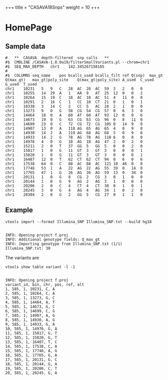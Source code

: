 +++
title = "CASAVA18Snps"
weight = 10
+++

# HomePage

## Sample data

    #	**	CASAVA	depth-filtered	snp	calls	**
    #$	CMDLINE	/CASAVA-1.8.0a19/filterSmallVariants.pl	--chrom=chr1
    #$	SEQ_MAX_DEPTH	chr1	142.345267150165
    #
    #$	COLUMNS	seq_name	pos	bcalls_used	bcalls_filt	ref	Q(snp)	max_gt	Q(max_gt)	max_gt|poly_site	Q(max_gt|poly_site)	A_used	C_used	G_used	T_used
    chr1	10231	5	9	C	28	AC	28	AC	59	3	2	0	0
    chr1	10255	14	29	A	1	AA	9	AT	25	12	0	0	2
    chr1	10264	15	19	C	18	AC	18	AC	51	4	11	0	0
    chr1	10291	2	16	C	1	CC	10	CT	21	0	1	0	1
    chr1	10330	3	14	C	2	CC	5	AC	28	2	1	0	0
    chr1	13273	9	0	G	58	CG	54	CG	57	0	6	3	0
    chr1	14464	18	0	A	60	AT	60	AT	93	12	0	0	6
    chr1	14673	19	0	G	63	CG	63	CG	96	0	8	11	0
    chr1	14699	23	0	C	72	CG	72	CG	105	0	14	9	0
    chr1	14907	13	0	A	118	AG	65	AG	65	4	0	9	0
    chr1	14930	14	2	A	119	AG	68	AG	68	5	0	9	0
    chr1	14933	14	2	G	78	AG	78	AG	110	6	0	8	0
    chr1	14976	4	0	G	18	AG	18	AG	47	2	0	2	0
    chr1	15211	2	0	T	37	GG	5	GG	5	0	0	2	0
    chr1	15817	1	0	G	11	GT	3	GT	3	0	0	0	1
    chr1	15820	1	0	G	11	GT	3	GT	3	0	0	0	1
    chr1	16487	12	0	T	62	CT	62	CT	94	0	6	0	6
    chr1	17538	64	0	C	88	AC	88	AC	121	18	46	0	0
    chr1	17746	53	1	A	22	AG	22	AG	55	39	0	14	0
    chr1	17765	47	1	G	26	AG	26	AG	59	13	0	34	0
    chr1	20131	1	0	G	8	CG	2	CG	3	0	1	0	0
    chr1	20144	1	0	G	9	AG	2	AG	3	1	0	0	0
    chr1	20206	2	0	C	4	CT	4	CT	30	0	1	0	1
    chr1	20245	3	0	G	4	AG	4	AG	34	1	0	2	0
    chr1	20304	2	0	G	2	GG	5	CG	27	0	1	1	0
    



## Example

    vtools import --format Illumina_SNP Illumina_SNP.txt --build hg18
    

    INFO: Opening project f.proj
    INFO: Additional genotype fields: Q_max_gt
    INFO: Importing genotype from Illumina_SNP.txt (1/1)
    Illumina_SNP.txt: 30
    

The variants are 



    vtools show table variant -l -1
    

    INFO: Opening project f.proj
    variant_id, bin, chr, pos, ref, alt
    1, 585, 1, 10231, C, A
    2, 585, 1, 10264, C, A
    3, 585, 1, 13273, G, C
    4, 585, 1, 14464, A, T
    5, 585, 1, 14673, G, C
    6, 585, 1, 14699, C, G
    7, 585, 1, 14907, A, G
    8, 585, 1, 14930, A, G
    9, 585, 1, 14933, G, A
    10, 585, 1, 14976, G, A
    11, 585, 1, 15817, G, T
    12, 585, 1, 15820, G, T
    13, 585, 1, 16487, T, C
    14, 585, 1, 17538, C, A
    15, 585, 1, 17746, A, G
    16, 585, 1, 17765, G, A
    17, 585, 1, 20131, G, C
    18, 585, 1, 20144, G, A
    19, 585, 1, 20206, C, T
    20, 585, 1, 20245, G, A
